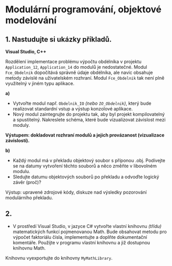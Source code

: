 # Modulární programování, objektové modelování

## 1. Nastudujte si ukázky příkladů.
**Visual Studio, C++**

Rozdělení implementace problému výpočtu obdélníka v projektu `Application_12`, `Application_14` do modulů je nedostatečné. Modul `Fce_Obdelnik` dopočítává správně údaje obdélníka, ale navíc obsahuje metody závislé na uživatelském rozhraní. Modul `Fce_Obdelnik` tak není plně využitelný v jiném typu aplikace. 

**a)**
- Vytvořte modul např. `Obdelnik_IO` *(nebo `IO_Obdelnik`)*, který bude realizovat standardní vstup a výstup konzolové aplikace. 
- Nový modul zaintegrujte do projektu tak, aby byl projekt kompilovatelný a spustitelný. Nakreslete schéma, které bude vizualizovat závislost mezi moduly.

**Výstupem: dokladovat rozhraní modulů a jejich provázanost (vizualizace závislostí).**

**b)**
- Každý modul má v překladu objektový soubor s příponou .obj. Podívejte se na datumy vytvoření těchto souborů a něco změňte v libovolném modulu. 
- Sledujte datumu objektových souborů po překladu a odvoďte logický závěr (proč)?

Výstup: upravené zdrojové kódy, diskuze nad výsledky pozorování modulárního překladu.

## 2. 

- V prostředí Visual Studio, v jazyce C# vytvořte vlastní knihovnu *(třídu)* matematických funkcí pojmenovanou Math. Bude obsahovat metodu pro výpočet faktoriálu čísla, implementujte a doplňte dokumentační komentáře. Použijte v programu vlastní knihovnu a již dostupnou knihovnu Math. 

Knihovnu vyexportujte do knihovny `MyMathLibrary`. 
